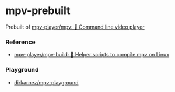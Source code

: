 mpv-prebuilt
============
Prebuilt of [mpv-player/mpv: 🎥 Command line video player](https://github.com/mpv-player/mpv)
### Reference
- [mpv-player/mpv-build: 🔨 Helper scripts to compile mpv on Linux](https://github.com/mpv-player/mpv-build)
### Playground
- [dirkarnez/mpv-playground](https://github.com/dirkarnez/mpv-playground)
